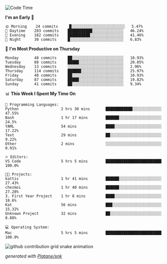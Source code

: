 <!--START_SECTION:waka-->
![Code Time](http://img.shields.io/badge/Code%20Time-204%20hrs%2058%20mins-blue)

**I'm an Early 🐤** 

```text
🌞 Morning    24 commits     █░░░░░░░░░░░░░░░░░░░░░░░░   5.47% 
🌆 Daytime    203 commits    ███████████░░░░░░░░░░░░░░   46.24% 
🌃 Evening    182 commits    ██████████░░░░░░░░░░░░░░░   41.46% 
🌙 Night      30 commits     █░░░░░░░░░░░░░░░░░░░░░░░░   6.83%

```
📅 **I'm Most Productive on Thursday** 

```text
Monday       48 commits     ██░░░░░░░░░░░░░░░░░░░░░░░   10.93% 
Tuesday      88 commits     █████░░░░░░░░░░░░░░░░░░░░   20.05% 
Wednesday    13 commits     ░░░░░░░░░░░░░░░░░░░░░░░░░   2.96% 
Thursday     114 commits    ██████░░░░░░░░░░░░░░░░░░░   25.97% 
Friday       48 commits     ██░░░░░░░░░░░░░░░░░░░░░░░   10.93% 
Saturday     87 commits     █████░░░░░░░░░░░░░░░░░░░░   19.82% 
Sunday       41 commits     ██░░░░░░░░░░░░░░░░░░░░░░░   9.34%

```


📊 **This Week I Spent My Time On** 

```text
💬 Programming Languages: 
Python                   2 hrs 30 mins       ████████████░░░░░░░░░░░░░   47.55% 
Bash                     1 hr 17 mins        ██████░░░░░░░░░░░░░░░░░░░   24.5% 
YAML                     54 mins             ████░░░░░░░░░░░░░░░░░░░░░   17.22% 
Text                     29 mins             ██░░░░░░░░░░░░░░░░░░░░░░░   9.22% 
Other                    2 mins              ░░░░░░░░░░░░░░░░░░░░░░░░░   0.91%

🔥 Editors: 
VS Code                  5 hrs 5 mins        █████████████████████████   100.0%

🐱‍💻 Projects: 
kattis                   1 hr 41 mins        ██████░░░░░░░░░░░░░░░░░░░   27.43% 
chezmoi                  1 hr 40 mins        ██████░░░░░░░░░░░░░░░░░░░   27.28% 
3. First Year Project    1 hr 8 mins         ████░░░░░░░░░░░░░░░░░░░░░   18.6% 
Kat                      56 mins             ███░░░░░░░░░░░░░░░░░░░░░░   15.32% 
Unknown Project          32 mins             ██░░░░░░░░░░░░░░░░░░░░░░░   8.88%

💻 Operating System: 
Mac                      5 hrs 5 mins        █████████████████████████   100.0%

```


<!--END_SECTION:waka-->


<!--Snake Game-->
![github contribution grid snake animation](https://raw.githubusercontent.com/viggo-gascou/viggo-gascou/output/github-contribution-grid-snake.svg)

_generated with [Platane/snk](https://github.com/Platane/snk)_
<!--Snake Game-->

